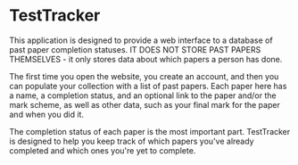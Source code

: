 # TestTracker

This application is designed to provide a web interface to a database of past paper completion
statuses. IT DOES NOT STORE PAST PAPERS THEMSELVES - it only stores data about which papers a
person has done.

The first time you open the website, you create an account, and then you can populate your
collection with a list of past papers. Each paper here has a name, a completion status, and an
optional link to the paper and/or the mark scheme, as well as other data, such as your final mark
for the paper and when you did it.

The completion status of each paper is the most important part. TestTracker is designed to help you
keep track of which papers you've already completed and which ones you're yet to complete.
